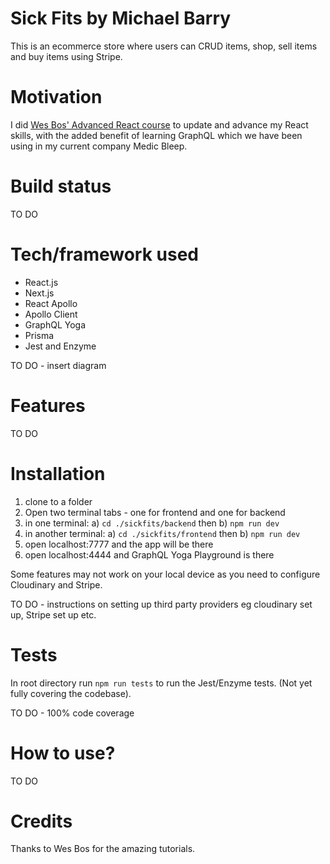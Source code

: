 # Sick Fits by Michael Barry
This is an ecommerce store where users can CRUD items, shop, sell items and buy items using Stripe.

# Motivation
I did [Wes Bos' Advanced React course](https://advancedreact.com/) to update and advance my React skills, with the added benefit of learning GraphQL which we have been using in my current company Medic Bleep.

# Build status
TO DO

# Tech/framework used
- React.js
- Next.js
- React Apollo
- Apollo Client
- GraphQL Yoga
- Prisma
- Jest and Enzyme

TO DO - insert diagram

# Features
TO DO

# Installation
1. clone to a folder
2. Open two terminal tabs - one for frontend and one for backend
3. in one terminal: a) `cd ./sickfits/backend` then b) `npm run dev`
4. in another terminal: a) `cd ./sickfits/frontend` then b) `npm run dev`
5. open localhost:7777 and the app will be there
6. open localhost:4444 and GraphQL Yoga Playground is there

Some features may not work on your local device as you need to configure Cloudinary and Stripe.

TO DO - instructions on setting up third party providers eg cloudinary set up, Stripe set up etc.

# Tests
In root directory run `npm run tests` to run the Jest/Enzyme tests. (Not yet fully covering the codebase).

TO DO - 100% code coverage

# How to use?
TO DO

# Credits
Thanks to Wes Bos for the amazing tutorials.
